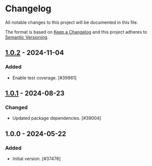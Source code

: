 # Changelog

All notable changes to this project will be documented in this file.

The format is based on [Keep a Changelog](https://keepachangelog.com/en/1.0.0/)
and this project adheres to [Semantic Versioning](https://semver.org/spec/v2.0.0.html).

## [1.0.2] - 2024-11-04
### Added
- Enable test coverage. [#39961]

## [1.0.1] - 2024-08-23
### Changed
- Updated package dependencies. [#39004]

## 1.0.0 - 2024-05-22
### Added
- Initial version. [#37476]

[1.0.2]: https://github.com/Automattic/patchwork-redefine-exit/compare/v1.0.1...v1.0.2
[1.0.1]: https://github.com/Automattic/patchwork-redefine-exit/compare/v1.0.0...v1.0.1
